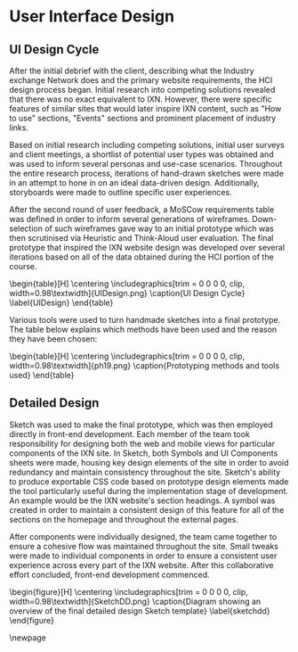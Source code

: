 
# User Interface Design

## UI Design Cycle

After the initial debrief with the client, describing what the Industry exchange Network does and the primary website requirements, the HCI design process began. Initial research into competing solutions revealed that there was no exact equivalent to IXN. However, there were specific features of similar sites that would later inspire IXN content, such as "How to use" sections, "Events" sections and prominent placement of industry links.

Based on initial research including competing solutions, initial user surveys and client meetings, a shortlist of potential user types was obtained and was used to inform several personas and use-case scenarios. Throughout the entire research process, iterations of hand-drawn sketches were made in an attempt to hone in on an ideal data-driven design. Additionally, storyboards were made to outline specific user experiences.

After the second round of user feedback, a MoSCow requirements table was defined in order to inform several generations of wireframes. Down-selection of such wireframes gave way to an initial prototype which was then scrutinised via Heuristic and Think-Aloud user evaluation.  The final prototype that inspired the IXN website design was developed over several iterations based on all of the data obtained during the HCI portion of the course.

\begin{table}[H]
\centering
\includegraphics[trim = 0 0 0 0, clip, width=0.98\textwidth]{UIDesign.png}
\caption{UI Design Cycle}
\label{UIDesign}
\end{table}

Various tools were used to turn handmade sketches into a final prototype. The table below explains which methods have been used and the reason they have been chosen:

\begin{table}[H]
      \centering
      \includegraphics[trim = 0 0 0 0, clip, width=0.98\textwidth]{ph19.png}
      \caption{Prototyping methods and tools used}
 \end{table}


## Detailed Design

Sketch was used to make the final prototype, which was then employed directly in front-end development. Each member of the team took responsibility for designing both the web and mobile views for particular components of the IXN site. In Sketch, both Symbols and UI Components sheets were made, housing key design elements of the site in order to avoid redundancy and maintain consistency throughout the site. Sketch's ability to produce exportable CSS code based on prototype design elements made the tool particularly useful during the implementation stage of development. An example would be the IXN website's section headings. A symbol was created in order to maintain a consistent design of this feature for all of the sections on the homepage and throughout the external pages.

After components were individually designed, the team came together to ensure a cohesive flow was maintained throughout the site. Small tweaks were made to individual components in order to ensure a consistent user experience across every part of the IXN website. After this collaborative effort concluded, front-end development commenced.

\begin{figure}[H]
\centering
\includegraphics[trim = 0 0 0 0, clip, width=0.98\textwidth]{SketchDD.png}
\caption{Diagram showing an overview of the final detailed design Sketch template}
\label{sketchdd}
\end{figure}

\newpage
